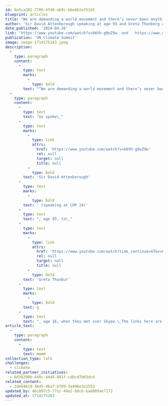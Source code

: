 ```yaml
---
id: 6e5ca302-7709-4f49-ab9c-bbe862e351b5
blueprint: articles
title: "We are demanding a world movement and there’s never been anything like\_it."
author: 'Sir David Attenborough speaking at age 93 and Greta Thunberg at age 16.'
date_published: '2024-04-26'
link: 'https://www.youtube.com/watch?v=b6Vh-g0oZ9w  and   https://www.youtube.com/watch?v=FRKMyIwINe4&t=47s'
publication: 'UN Climate Summit'
image: image-1714175143.jpeg
description:
  -
    type: paragraph
    content:
      -
        type: text
        marks:
          -
            type: bold
        text: "“We are demanding a world movement and there’s never been anything like\_it.”"
  -
    type: paragraph
    content:
      -
        type: text
        text: "So spoke\_"
      -
        type: text
        marks:
          -
            type: link
            attrs:
              href: 'https://www.youtube.com/watch?v=b6Vh-g0oZ9w'
              rel: null
              target: null
              title: null
          -
            type: bold
        text: 'Sir David Attenborough'
      -
        type: text
        marks:
          -
            type: bold
        text: ' (speaking at COP 24)'
      -
        type: text
        text: ", age 93, to\_"
      -
        type: text
        marks:
          -
            type: link
            attrs:
              href: 'https://www.youtube.com/watch?time_continue=47&v=FRKMyIwINe4&feature=emb_logo'
              rel: null
              target: null
              title: null
          -
            type: bold
        text: 'Greta Thunbur'
      -
        type: text
        marks:
          -
            type: bold
        text: g
      -
        type: text
        text: ", age 16, when they met over Skype.\_The links here are to their most heart-felt calls to action on the planet-altering threat\_of the\_climate\_crisis.\_"
article_text:
  -
    type: paragraph
    content:
      -
        type: text
        text: mmmm
collection_type: talk
challenges:
  - climate
related_partner_initiatives:
  - 643b298b-448c-44d4-841f-cdbcd7b03dcd
related_content:
  - 2de64619-3645-4baf-b709-3a496e3a1553
updated_by: 46c097c5-771c-49e2-b8c6-ba6009ae7172
updated_at: 1714175203
---
```


